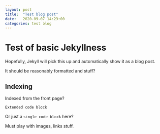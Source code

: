 ```yaml
---
layout: post
title:  "Test blog post"
date:   2020-09-07 14:23:00
categories: test blog
---
```

# Test of basic Jekyllness

Hopefully, Jekyll will pick this up and automatically show it as a blog post.

It should be reasonably formatted and stuff?
## Indexing
Indexed from the front page?
```
Extended code block
```

Or just a `single code block` here?

Must play with images, links stuff.

